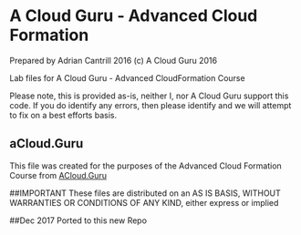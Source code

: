 # A Cloud Guru - Advanced Cloud Formation

Prepared by Adrian Cantrill 2016
(c) A Cloud Guru 2016

Lab files for A Cloud Guru - Advanced CloudFormation Course

Please note, this is provided as-is, neither I, nor A Cloud Guru support this code. If you do identify any errors, then please identify and we will attempt to fix on a best efforts basis.

## aCloud.Guru
This file was created for the purposes of the Advanced Cloud Formation Course from [ACloud.Guru](https://acloud.guru)

##IMPORTANT
These files are distributed on an AS IS BASIS, WITHOUT WARRANTIES OR CONDITIONS OF ANY KIND, either express or implied

##Dec 2017
Ported to this new Repo